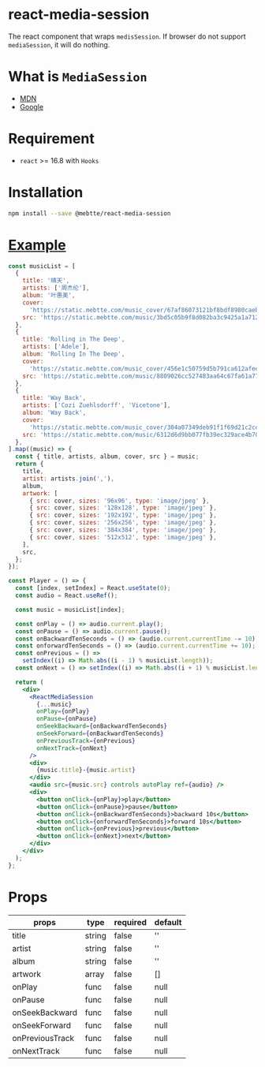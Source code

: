 # react-media-session

The react component that wraps `medisSession`. If browser do not support `mediaSession`, it will do nothing.

# What is `MediaSession`

- [MDN](https://developer.mozilla.org/docs/Web/API/MediaSession)
- [Google](https://developers.google.com/web/updates/2017/02/media-session)

# Requirement

- `react` >= 16.8 with `Hooks`

# Installation

```bash
npm install --save @mebtte/react-media-session
```

# [Example](./example.html)

```jsx
const musicList = [
  {
    title: '晴天',
    artists: ['周杰伦'],
    album: '叶惠美',
    cover:
      'https://static.mebtte.com/music_cover/67af86073121bf8bdf8980caeb53f9f0.jpeg',
    src: 'https://static.mebtte.com/music/3bd5c05b9f8d082ba3c9425a1a712394.mp3',
  },
  {
    title: 'Rolling in The Deep',
    artists: ['Adele'],
    album: 'Rolling In The Deep',
    cover:
      'https://static.mebtte.com/music_cover/456e1c50759d5b791ca612afee9c26c0.jpeg',
    src: 'https://static.mebtte.com/music/8809026cc527483aa64c67fa61a77ab9.mp3',
  },
  {
    title: 'Way Back',
    artists: ['Cozi Zuehlsdorff', 'Vicetone'],
    album: 'Way Back',
    cover:
      'https://static.mebtte.com/music_cover/304a07349deb91f1f69d21c2ced5573b.jpeg',
    src: 'https://static.mebtte.com/music/6312d6d9bb077fb39ec329ace4b7051b.mp3',
  },
].map((music) => {
  const { title, artists, album, cover, src } = music;
  return {
    title,
    artist: artists.join(','),
    album,
    artwork: [
      { src: cover, sizes: '96x96', type: 'image/jpeg' },
      { src: cover, sizes: '128x128', type: 'image/jpeg' },
      { src: cover, sizes: '192x192', type: 'image/jpeg' },
      { src: cover, sizes: '256x256', type: 'image/jpeg' },
      { src: cover, sizes: '384x384', type: 'image/jpeg' },
      { src: cover, sizes: '512x512', type: 'image/jpeg' },
    ],
    src,
  };
});

const Player = () => {
  const [index, setIndex] = React.useState(0);
  const audio = React.useRef();

  const music = musicList[index];

  const onPlay = () => audio.current.play();
  const onPause = () => audio.current.pause();
  const onBackwardTenSeconds = () => (audio.current.currentTime -= 10);
  const onforwardTenSeconds = () => (audio.current.currentTime += 10);
  const onPrevious = () =>
    setIndex((i) => Math.abs((i - 1) % musicList.length));
  const onNext = () => setIndex((i) => Math.abs((i + 1) % musicList.length));

  return (
    <div>
      <ReactMediaSession
        {...music}
        onPlay={onPlay}
        onPause={onPause}
        onSeekBackward={onBackwardTenSeconds}
        onSeekForward={onBackwardTenSeconds}
        onPreviousTrack={onPrevious}
        onNextTrack={onNext}
      />
      <div>
        {music.title}-{music.artist}
      </div>
      <audio src={music.src} controls autoPlay ref={audio} />
      <div>
        <button onClick={onPlay}>play</button>
        <button onClick={onPause}>pause</button>
        <button onClick={onBackwardTenSeconds}>backward 10s</button>
        <button onClick={onforwardTenSeconds}>forward 10s</button>
        <button onClick={onPrevious}>previous</button>
        <button onClick={onNext}>next</button>
      </div>
    </div>
  );
};
```

# Props

| props           | type   | required | default |
| --------------- | ------ | -------- | ------- |
| title           | string | false    | ''      |
| artist          | string | false    | ''      |
| album           | string | false    | ''      |
| artwork         | array  | false    | []      |
| onPlay          | func   | false    | null    |
| onPause         | func   | false    | null    |
| onSeekBackward  | func   | false    | null    |
| onSeekForward   | func   | false    | null    |
| onPreviousTrack | func   | false    | null    |
| onNextTrack     | func   | false    | null    |
